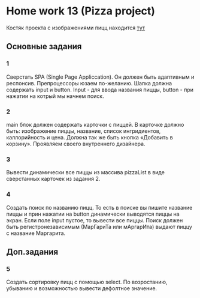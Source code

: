 # Home work 13 (Pizza project)

Костяк проекта с изображениями пицц находится [тут](https://github.com/Lobasya/HomeWorks/blob/master/HW13)

## Основные задания
### 1
Сверстать SPA (Single Page Appliccation). Он должен быть адаптивным и респонсив. Препроцессоры юзаем по-желанию. Шапка должна содержать input и button. Input - для ввода названия пиццы, button - при нажатии на котрый мы начнем поиск.

### 2
main блок должен содержать карточки с пиццей. 
В карточке должно быть: изображение пиццы, название, список ингридиентов, 
каллорийность и цена. Должна так же быть кнопка «Добавить в корзину». 
Проявляем своего внутреннего дизайнера.

### 3
Вывести динамически все пиццы из массива pizzaList в виде сверстанных карточек из задания 2.

### 4
Создать поиск по названию пицц. То есть в поиске вы пишите 
название пиццы и прин нажатии на button динамически выводятся пиццы на экран. Если поле input пустое, то вывести все пиццы. 
Поиск должен быть регистронезависимым (МарГариТа или мАргарИта) выдают 
пиццу с название Маргарита.

## Доп.задания 

### 5
Создать сортировку пицц с помощью select. По возростанию, убыванию и возможностью вывести дефолтное значение.


